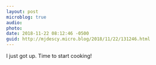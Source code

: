 ```yaml
---
layout: post
microblog: true
audio: 
photo: 
date: 2018-11-22 08:12:46 -0500
guid: http://mjdescy.micro.blog/2018/11/22/131246.html
---
```

I just got up. Time to start cooking!
